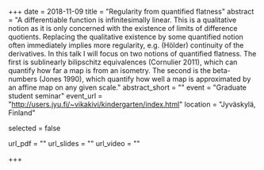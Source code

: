 +++
date = 2018-11-09
title = "Regularity from quantified flatness"
abstract = "A differentiable function is infinitesimally linear. This is a qualitative notion as it is only concerned with the existence of limits of difference quotients. Replacing the qualitative existence by some quantified notion often immediately implies more regularity, e.g. (Hölder) continuity of the derivatives. In this talk I will focus on two notions of quantified flatness. The first is sublinearly bilipschitz equivalences (Cornulier 2011), which can quantify how far a map is from an isometry. The second is the beta-numbers (Jones 1990), which quantify how well a map is approximated by an affine map on any given scale."
abstract_short = ""
event = "Graduate student seminar"
event_url = "http://users.jyu.fi/~vikakivi/kindergarten/index.html"
location = "Jyväskylä, Finland"

selected = false

url_pdf = ""
url_slides = ""
url_video = ""

+++
